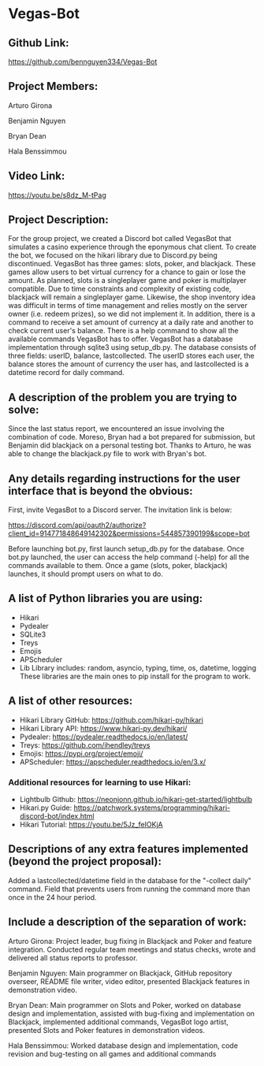 # Vegas-Bot

## Github Link:
https://github.com/bennguyen334/Vegas-Bot

## Project Members:
Arturo Girona

Benjamin Nguyen

Bryan Dean

Hala Benssimmou

## Video Link:
https://youtu.be/s8dz_M-tPag

## Project Description:
For the group project, we created a Discord bot called VegasBot that simulates a casino experience through the eponymous chat client. To create the bot, we focused on the hikari library due to Discord.py being discontinued.
VegasBot has three games: slots, poker, and blackjack. These games allow users to bet virtual currency for a chance to gain or lose the amount. As planned, slots is a singleplayer game and poker is multiplayer compatible. Due to time constraints and complexity of existing code, blackjack will remain a singleplayer game. Likewise, the shop inventory idea was difficult in terms of time management and relies mostly on the server owner (i.e. redeem prizes), so we did not implement it.
In addition, there is a command to receive a set amount of currency at a daily rate and another to check current user's balance.
There is a help command to show all the available commands VegasBot has to offer.
VegasBot has a database implementation through sqlite3 using setup_db.py. The database consists of three fields: userID, balance, lastcollected. The userID stores each user, the balance stores the amount of currency the user has, and lastcollected is a datetime record for daily command.

## A description of the problem you are trying to solve:
Since the last status report, we encountered an issue involving the combination of code. Moreso, Bryan had a bot prepared for submission, but Benjamin did blackjack on a personal testing bot. Thanks to Arturo, he was able to change the blackjack.py file to work with Bryan's bot.

## Any details regarding instructions for the user interface that is beyond the obvious:
First, invite VegasBot to a Discord server. The invitation link is below:

https://discord.com/api/oauth2/authorize?client_id=914771848649142302&permissions=544857390199&scope=bot 

Before launching bot.py, first launch setup_db.py for the database.
Once bot.py launched, the user can access the help command (-help) for all the commands available to them.
Once a game (slots, poker, blackjack) launches, it should prompt users on what to do.

## A list of Python libraries you are using:
* Hikari
* Pydealer
* SQLite3
* Treys
* Emojis
* APScheduler
* Lib Library includes: random, asyncio, typing, time, os, datetime, logging
These libraries are the main ones to pip install for the program to work.

## A list of other resources:
* Hikari Library GitHub: https://github.com/hikari-py/hikari
* Hikari Library API: https://www.hikari-py.dev/hikari/
* Pydealer: https://pydealer.readthedocs.io/en/latest/
* Treys: https://github.com/ihendley/treys
* Emojis: https://pypi.org/project/emoji/
* APScheduler: https://apscheduler.readthedocs.io/en/3.x/

### Additional resources for learning to use Hikari:
* Lightbulb Github: https://neonjonn.github.io/hikari-get-started/lightbulb 
* Hikari.py Guide: https://patchwork.systems/programming/hikari-discord-bot/index.html 
* Hikari Tutorial: https://youtu.be/5Jz_feIOKjA 

## Descriptions of any extra features implemented (beyond the project proposal): 
Added a lastcollected/datetime field in the database for the "-collect daily" command. Field that prevents users from running the command more than once in the 24 hour period.

## Include a description of the separation of work:
Arturo Girona: Project leader, bug fixing in Blackjack and Poker and feature integration. Conducted regular team meetings and status checks, wrote and delivered all status reports to professor.

Benjamin Nguyen: Main programmer on Blackjack, GitHub repository overseer, README file writer, video editor, presented Blackjack features in demonstration video.

Bryan Dean: Main programmer on Slots and Poker, worked on database design and implementation, assisted with bug-fixing and implementation on Blackjack, implemented additional commands, VegasBot logo artist, presented Slots and Poker features in demonstration videos.

Hala Benssimmou: Worked database design and implementation, code revision and bug-testing on all games and additional commands
